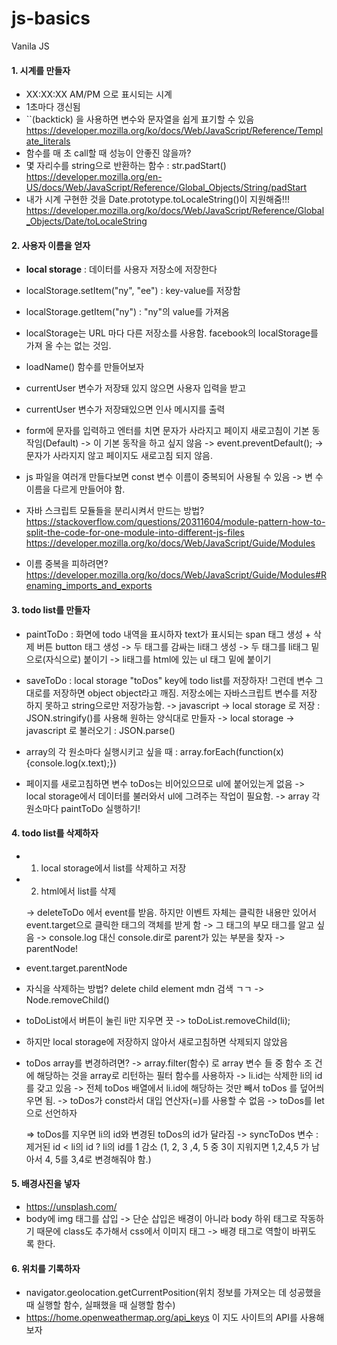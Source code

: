 # js-basics

Vanila JS

#### 1. 시계를 만들자

- XX:XX:XX AM/PM 으로 표시되는 시계
- 1초마다 갱신됨
- ``(backtick) 을 사용하면 변수와 문자열을 쉽게 표기할 수 있음
  https://developer.mozilla.org/ko/docs/Web/JavaScript/Reference/Template_literals
- 함수를 매 초 call할 때 성능이 안좋진 않을까?
- 몇 자리수를 string으로 반환하는 함수 : str.padStart()
  https://developer.mozilla.org/en-US/docs/Web/JavaScript/Reference/Global_Objects/String/padStart
- 내가 시계 구현한 것을 Date.prototype.toLocaleString()이 지원해줌!!!
  https://developer.mozilla.org/ko/docs/Web/JavaScript/Reference/Global_Objects/Date/toLocaleString

#### 2. 사용자 이름을 얻자

- **local storage** : 데이터를 사용자 저장소에 저장한다
- localStorage.setItem("ny", "ee") : key-value를 저장함
- localStorage.getItem("ny") : "ny"의 value를 가져옴
- localStorage는 URL 마다 다른 저장소를 사용함. facebook의 localStorage를 가져
  올 수는 없는 것임.

- loadName() 함수를 만들어보자
- currentUser 변수가 저장돼 있지 않으면 사용자 입력을 받고
- currentUser 변수가 저장돼있으면 인사 메시지를 출력

- form에 문자를 입력하고 엔터를 치면 문자가 사라지고 페이지 새로고침이 기본 동
  작임(Default) -> 이 기본 동작을 하고 싶지 않음 -> event.preventDefault(); ->
  문자가 사라지지 않고 페이지도 새로고침 되지 않음.

- js 파일을 여러개 만들다보면 const 변수 이름이 중복되어 사용될 수 있음 -> 변
  수이름을 다르게 만들어야 함.
- 자바 스크립트 모듈들을 분리시켜서 만드는 방법?
  https://stackoverflow.com/questions/20311604/module-pattern-how-to-split-the-code-for-one-module-into-different-js-files
  https://developer.mozilla.org/ko/docs/Web/JavaScript/Guide/Modules
- 이름 중복을 피하려면?
  https://developer.mozilla.org/ko/docs/Web/JavaScript/Guide/Modules#Renaming_imports_and_exports

#### 3. todo list를 만들자

- paintToDo : 화면에 todo 내역을 표시하자 text가 표시되는 span 태그 생성 + 삭
  제 버튼 button 태그 생성 -> 두 태그를 감싸는 li태그 생성 -> 두 태그를 li태그
  밑으로(자식으로) 붙이기 -> li태그를 html에 있는 ul 태그 밑에 붙이기

- saveToDo : local storage "toDos" key에 todo list를 저장하자! 그런데 변수 그
  대로를 저장하면 object object라고 깨짐. 저장소에는 자바스크립트 변수를 저장
  하지 못하고 string으로만 저장가능함. -> javascript -> local storage 로 저장
  : JSON.stringify()를 사용해 원하는 양식대로 만들자 -> local storage ->
  javascript 로 불러오기 : JSON.parse()

- array의 각 원소마다 실행시키고 싶을 때 :
  array.forEach(function(x){console.log(x.text);})

- 페이지를 새로고침하면 변수 toDos는 비어있으므로 ul에 붙어있는게 없음 ->
  local storage에서 데이터를 불러와서 ul에 그려주는 작업이 필요함. -> array 각
  원소마다 paintToDo 실행하기!

#### 4. todo list를 삭제하자

- 1. local storage에서 list를 삭제하고 저장
- 2. html에서 list를 삭제

  -> deleteToDo 에서 event를 받음. 하지만 이벤트 자체는 클릭한 내용만 있어서
  event.target으로 클릭한 태그의 객체를 받게 함 -> 그 태그의 부모 태그를 알고
  싶음 -> console.log 대신 console.dir로 parent가 있는 부분을 찾자 ->
  parentNode!

- event.target.parentNode
- 자식을 삭제하는 방법? delete child element mdn 검색 ㄱㄱ ->
  Node.removeChild()
- toDoList에서 버튼이 눌린 li만 지우면 끗 -> toDoList.removeChild(li);
- 하지만 local storage에 저장하지 않아서 새로고침하면 삭제되지 않았음

- toDos array를 변경하려면? -> array.filter(함수) 로 array 변수 들 중 함수 조
  건에 해당하는 것을 array로 리턴하는 필터 함수를 사용하자 -> li.id는 삭제한
  li의 id를 갖고 있음 -> 전체 toDos 배열에서 li.id에 해당하는 것만 빼서 toDos
  를 덮어씌우면 됨. -> toDos가 const라서 대입 연산자(=)를 사용할 수 없음 ->
  toDos를 let으로 선언하자

  => toDos를 지우면 li의 id와 변경된 toDos의 id가 달라짐 -> syncToDos 변수 :
  제거된 id < li의 id ? li의 id를 1 감소 (1, 2, 3 ,4, 5 중 3이 지워지면
  1,2,4,5 가 남아서 4, 5를 3,4로 변경해줘야 함.)

#### 5. 배경사진을 넣자

- https://unsplash.com/
- body에 img 태그를 삽입 -> 단순 삽입은 배경이 아니라 body 하위 태그로 작동하
  기 때문에 class도 추가해서 css에서 이미지 태그 -> 배경 태그로 역할이 바뀌도
  록 한다.

#### 6. 위치를 기록하자

- navigator.geolocation.getCurrentPosition(위치 정보를 가져오는 데 성공했을 때 실행할 함수, 실패했을 때 실행할 함수)
- https://home.openweathermap.org/api_keys
  이 지도 사이트의 API를 사용해보자
